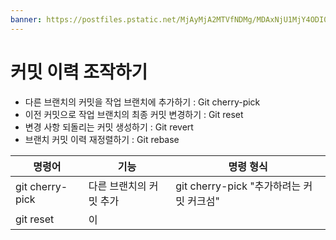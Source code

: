 ```yaml
---
banner: https://postfiles.pstatic.net/MjAyMjA2MTVfNDMg/MDAxNjU1MjY4ODI0ODg4.NHE-xl_VwI7GlDOdyGBGfPvgi4b3WofJq5fadADx4EUg.4_CGNiylDpdj06pW02VZe7ALbaW7SbpeJsYUAkGWk2kg.JPEG.qqqq527/e95d28632bbb9080270be77a47cc12cc.jpg?type=w773
---
```

# 커밋 이력 조작하기 
- 다른 브랜치의 커밋을 작업 브랜치에 추가하기 : Git cherry-pick
- 이전 커밋으로 작업 브랜치의 최종 커밋 변경하기 : Git reset 
- 변경 사항 되돌리는 커밋 생성하기 : Git revert
- 브랜치 커밋 이력 재정렬하기 : Git rebase 

| 명령어          | 기능                    | 명령 형식                                |
| --------------- | ----------------------- | ---------------------------------------- |
| git cherry-pick | 다른 브랜치의 커밋 추가 | git cherry-pick "추가하려는 커밋 커크섬" |
| git reset       | 이                        |                                          |
